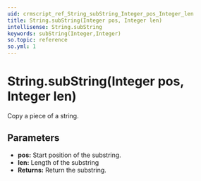 ```yaml
---
uid: crmscript_ref_String_subString_Integer_pos_Integer_len
title: String.subString(Integer pos, Integer len)
intellisense: String.subString
keywords: subString(Integer,Integer)
so.topic: reference
so.yml: 1
---
```


# String.subString(Integer pos, Integer len)

Copy a piece of a string.

## Parameters

* **pos:** Start position of the substring.
* **len:** Length of the substring
* **Returns:** Return the substring.
